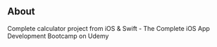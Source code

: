 ## About

Complete calculator project from iOS & Swift - The Complete iOS App Development Bootcamp on Udemy
